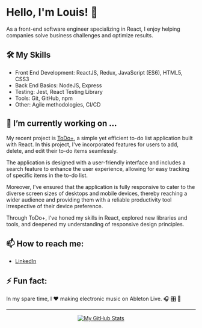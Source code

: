 # Hello, I'm Louis! 👋

As a front-end software engineer specializing in React, I enjoy helping companies solve business challenges and optimize results.

## 🛠️ My Skills

- Front End Development: ReactJS, Redux, JavaScript (ES6), HTML5, CSS3
- Back End Basics: NodeJS, Express
- Testing: Jest, React Testing Library
- Tools: Git, GitHub, npm
- Other: Agile methodologies, CI/CD

## 🔭 I’m currently working on ...

My recent project is [ToDo+](https://viewsdevelop.github.io/to-do-plus/), a simple yet efficient to-do list application built with React. In this project, I've incorporated features for users to add, delete, and edit their to-do items seamlessly. 

The application is designed with a user-friendly interface and includes a search feature to enhance the user experience, allowing for easy tracking of specific items in the to-do list. 

Moreover, I've ensured that the application is fully responsive to cater to the diverse screen sizes of desktops and mobile devices, thereby reaching a wider audience and providing them with a reliable productivity tool irrespective of their device preference.

Through ToDo+, I've honed my skills in React, explored new libraries and tools, and deepened my understanding of responsive design principles.


## 📫 How to reach me:

- [LinkedIn](https://www.linkedin.com/in/lmmedina/)

## ⚡ Fun fact:

In my spare time, I ❤️ making electronic music on Ableton Live. 🎧 🎛️ 📀 

---

<div align="center">

[![My GitHub Stats](https://github-readme-stats.vercel.app/api?username=viewsdevelop&show_icons=true&theme=tokyonight)](https://github.com/anuraghazra/github-readme-stats)

</div>
